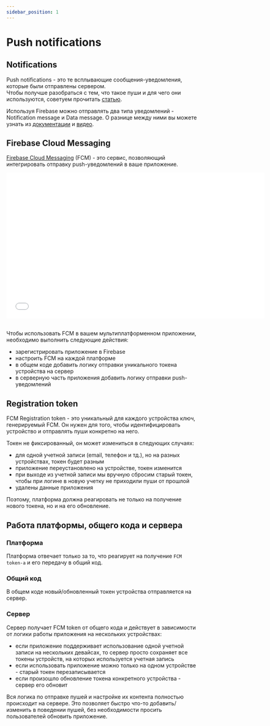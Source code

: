```yaml
---
sidebar_position: 1
---
```


# Push notifications

## Notifications

Push notifications - это те всплывающие сообщения-уведомления, которые были отправлены сервером.  
Чтобы получше разобраться с тем, что такое пуши и для чего они используются, советуем прочитать [статью](https://www.sostav.ru/blogs/254470/32008/).

Используя Firebase можно отправлять два типа уведомлений - Notification message и Data message. О разнице между ними вы можете узнать из [документации](https://firebase.google.com/docs/cloud-messaging/concept-options) и [видео](https://www.youtube.com/watch?v=61lY61gUq3g).

## Firebase Cloud Messaging
[Firebase Cloud Messaging](https://firebase.google.com/docs/cloud-messaging) (FCM) - это сервис, позволяющий интегрировать отправку push-уведомлений в ваше приложение.

<iframe src="//www.youtube.com/embed/sioEY4tWmLI" frameborder="0" allowfullscreen width="675" height="380"></iframe>
<br/>
<br/>

Чтобы использовать FCM в вашем мультиплатформенном приложении, необходимо выполнить следующие действия:
- зарегистрировать приложение в Firebase
- настроить FCM на каждой платформе
- в общем коде добавить логику отправки уникального токена устройства на сервер 
- в серверную часть приложения добавить логику отправки push-уведомлений

## Registration token
FCM Registration token - это уникальный для каждого устройства ключ, генерируемый FCM. Он нужен для того, чтобы идентифицировать устройство и отправлять пуши конкретно на него.

Токен не фиксированный, он может измениться в следующих случаях:
- для одной учетной записи (email, телефон и тд.), но на разных устройствах, токен будет разным
- приложение переустановлено на устройстве, токен изменится
- при выходе из учетной записи мы вручную сбросим старый токен, чтобы при логине в новую учетку не приходили пуши от прошлой
- удалены данные приложения

Поэтому, платформа должна реагировать не только на получение нового токена, но и на его обновление.

## Работа платформы, общего кода и сервера

### Платформа
Платформа отвечает только за то, что реагирует на получение `FCM token-а` и его передачу в общий код.

### Общий код
В общем коде новый/обновленный токен устройства отправляется на сервер.

### Сервер
Сервер получает FCM token от общего кода и действует в зависимости от логики работы приложения на нескольких устройствах:
- если приложение поддерживает использование одной учетной записи на нескольких девайсах, то сервер просто сохраняет все токены устройств, на которых используется учетная запись
- если использовать приложение можно только на одном устройстве - старый токен перезаписывается
- если произошло обновление токена конкретного устройства - сервер его обновит

Вся логика по отправке пушей и настройке их контента полностью происходит на сервере. Это позволяет быстро что-то добавить/изменить в поведении пушей, без необходимости просить пользователей обновить приложение.
